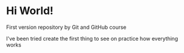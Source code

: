 # Hi World!
 First version repository by Git and GitHub course

I've been tried create the first thing to see on practice how everything works